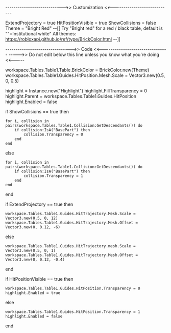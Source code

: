 ---------------------------->> Customization <<----------------------------

ExtendProjectory = true
HitPositionVisible = true
ShowCollisions = false
Theme = "Bright Red" --[[
Try "Bright red" for a red / black table, default is ""=Institutional white" 
All themes: https://robloxapi.github.io/ref/type/BrickColor.html
--]]

-------------------------------->> Code <<--------------------------------
----->> Do not edit below this line unless you know what you're doing <<-----

workspace.Tables.Table1.Table.BrickColor = BrickColor.new(Theme)
workspace.Tables.Table1.Guides.HitPosition.Mesh.Scale = Vector3.new(0.5, 0, 0.5)

highlight = Instance.new("Highlight")
highlight.FillTransparency = 0
highlight.Parent = workspace.Tables.Table1.Guides.HitPosition
highlight.Enabled = false

if ShowCollisions == true then

    for i, collision in pairs(workspace.Tables.Table1.Collision:GetDescendants()) do
        if collision:IsA("BasePart") then
            collision.Transparency = 0
        end
    end
    
else
    
    for i, collision in pairs(workspace.Tables.Table1.Collision:GetDescendants()) do
        if collision:IsA("BasePart") then
            collision.Transparency = 1
        end
    end
end

if ExtendProjectory == true then
    
    workspace.Tables.Table1.Guides.HitTrajectory.Mesh.Scale = Vector3.new(0.5, 0, 12)
    workspace.Tables.Table1.Guides.HitTrajectory.Mesh.Offset = Vector3.new(0, 0.12, -6)
    
else
    
    workspace.Tables.Table1.Guides.HitTrajectory.mesh.Scale = Vector3.new(0.5, 0, 1)
    workspace.Tables.Table1.Guides.HitTrajectory.Mesh.Offset = Vector3.new(0, 0.12, -0.4)
    
end

if HitPositionVisible == true then
    
    workspace.Tables.Table1.Guides.HitPosition.Transparency = 0
    highlight.Enabled = true
    
else
    
    workspace.Tables.Table1.Guides.HitPosition.Transparency = 1
    highlight.Enabled = false
    
end
